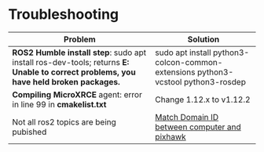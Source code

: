 # Troubleshooting



| Problem                                                                                                                                 | Solution                                                                             |
| --------------------------------------------------------------------------------------------------------------------------------------- | ------------------------------------------------------------------------------------ |
| **ROS2 Humble install step**: sudo apt install ros-dev-tools; returns **E: Unable to correct problems, you have held broken packages.** | sudo apt install python3-colcon-common-extensions python3-vcstool python3-rosdep<br> |
| **Compiling MicroXRCE** agent: error in line 99 in **cmakelist.txt**                                                                    | Change 1.12.x to v1.12.2                                                         |
| Not all ros2 topics are being pubished                                                                                                  | [Match Domain ID between computer and pixhawk](https://github.com/casenblurg/NCPA_Rovers_ROS2/blob/main/LT2/uXRCE-DDS.md#domain-id) |

